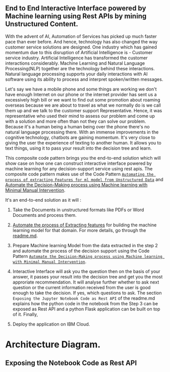 ## End to End Interactive Interface powered by Machine learning using Rest APIs by mining Unstructured Content.

With the advent of AI, Automation of Services has picked up much faster pace than ever before. And hence, technology has also changed  the way customer service solutions are designed. One industry which has gained momentum due to this disruption of Artificial Intelligence is - Customer service industry. Artificial Intelligence has transformed the customer interactions considerably. Machine Learning and Natural Language Processing(NLP) together are the technology behind these interactions. Natural language processing supports your daily interactions with AI software using its ability to process and interpret spoken/written messages. 

Let's say we have a mobile phone and some things are working we don't have enough Internet on our phone or the internet provider has sent us a excessively high bill or we want to find out some promotion about roaming overseas because we are about to travel as what we normally do is we call them up and we talk to the customer support Representative. Hence, it was representative who used their mind to assess our problem and come up with a solution and more often than not they can solve our problem. Because it's a human being a human being over the phone there's no natural language processing there. With an immense improvements in the cognitive technology, chatbots are gaining momentum. It's very close to giving the user the experience of texting to another human. It allows you to text things, using it to pass your result into the decision tree and learn.

This composite code pattern brings you the end-to-end solution which will show case on how one can construct interactive interface powered by machine learning for any decision-support service using rest apis. The composite code pattern makes use of the Code Pattern [`Automating the process of extracting Features for ml model from Unstructured Data`](https://github.com/IBM/extract-features-for-ml-model-from-unstructured-data/blob/master/README.md) and [Automate the Decision-Making process using Machine learning with Minimal Manual Intervention](https://github.com/IBM/automate-business-decisions-with-machine-learning).

It's an end-to-end solution as it will :

1. Take the Documents in unstructured formats like PDFs or Word Documents and process them. 

2. [Automate the process of Extracting features](https://github.com/IBM/extract-features-for-ml-model-from-unstructured-data) for building the machine learning model for that domain. For more details, go through the [readme.md](https://github.com/IBM/extract-features-for-ml-model-from-unstructured-data/blob/master/README.md).

3.  Prepare Machine learning Model from the data extracted in the step 2 and automate the process of the decision support  using the Code Pattern [`Automate the Decision-Making process using Machine learning with Minimal Manual Intervention`](https://github.com/IBM/automate-business-decisions-with-machine-learning).

4. Interactive Interface will ask you the question then on the basis of your answer, it passes your result into the decision tree and get you the most approriate recommendation. It will analyse further whether to ask next question or the current information received from the user is good enough to take the decision. If yes, which questions to ask. The section `Exposing the Jupyter Notebook Code as Rest API` of the readme.md explains how the python code in the notebook from the Step 3 can be exposed as Rest API  and a python Flask application can be built on top of it. Finally, 

5. Deploy the application on IBM Cloud.

 
# Architecture Diagram.


## Exposing the Notebook Code as Rest API




